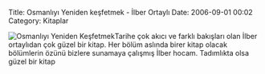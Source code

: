 Title: Osmanlıyı Yeniden keşfetmek - İlber Ortaylı
Date: 2006-09-01 00:02
Category: Kitaplar

![Osmanlıyı Yeniden Keşfetmek][]Tarihe çok akıcı ve farklı bakışları
olan İlber ortaylıdan çok güzel bir kitap. Her bölüm aslında birer kitap
olacak bölümlerin özünü bizlere sunamaya çalışmış İlber hocam.
Tadımlıkta olsa güzel bir kitap

  [Osmanlıyı Yeniden Keşfetmek]: /images/osmanliyi_yeniden_kesfetmek.thumbnail.jpg
